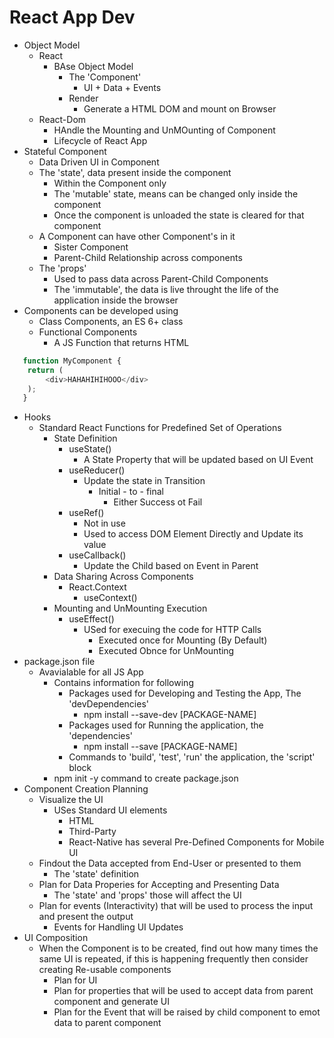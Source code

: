# React App Dev
- Object Model
    - React
        - BAse Object Model
            - The 'Component'
                - UI + Data + Events
            - Render
                - Generate a HTML DOM and mount on Browser    
    - React-Dom
        - HAndle the Mounting and UnMOunting of Component
        - Lifecycle  of React App
- Stateful Component
    - Data Driven UI in Component
    - The 'state', data present inside the component
        - Within the Component only
        - The 'mutable' state, means can be changed only inside the component
        - Once the component is unloaded the state is cleared for that component
    - A Component can have other Component's in it
        - Sister Component
        - Parent-Child Relationship across components
    - The 'props'
        - Used to pass data across Parent-Child Components   
        - The 'immutable', the data is live throught the life of the application inside the browser
- Components can be developed using
    - Class Components, an ES 6+ class
    - Functional Components
        - A JS Function that returns HTML
````javascript
   function MyComponent {
    return (
        <div>HAHAHIHIHOOO</div>
    );
   } 
````
- Hooks
    - Standard React Functions for Predefined Set of Operations
        - State Definition
            - useState()
                - A State Property that will be updated based on UI Event
            - useReducer()
                - Update the state in Transition
                    - Initial - to - final
                        - Either Success ot Fail 
            - useRef()
                - Not in use
                - Used to access DOM Element Directly and Update its value
            - useCallback()
                - Update the Child based on Event in Parent                     
        - Data Sharing Across Components
            - React.Context
                - useContext()
        - Mounting and UnMounting Execution
            - useEffect()
                - USed for execuing the code for  HTTP Calls
                    - Executed once for Mounting (By Default)
                    - Executed Obnce for UnMounting
- package.json file
    - Avavialable for all JS App
        - Contains information for following
            - Packages used for Developing and Testing the App, The 'devDependencies'
                - npm install --save-dev [PACKAGE-NAME]
             - Packages used for Running the application, the 'dependencies'
                - npm install --save [PACKAGE-NAME]
            - Commands to 'build', 'test', 'run' the application, the 'script' block
        - npm init -y command to create package.json     
- Component Creation Planning
    - Visualize the UI
        - USes Standard UI elements
            - HTML
            - Third-Party 
            - React-Native has several Pre-Defined Components for Mobile UI
    - Findout the Data accepted from End-User  or presented to them
        - The 'state' definition
    - Plan for Data Properies for Accepting and Presenting Data
        - The 'state' and 'props' those will affect the UI
    - Plan for events (Interactivity) that will be used to process the input and present the output
        - Events for Handling UI Updates
- UI Composition
    - When the Component is to be created, find out how many times the same UI is repeated, if this is happening frequently then consider creating Re-usable components
        - Plan for UI
        - Plan for properties that will be used to accept data from parent component and generate UI
        - Plan for the Event that will be raised by child component to emot data to parent component       